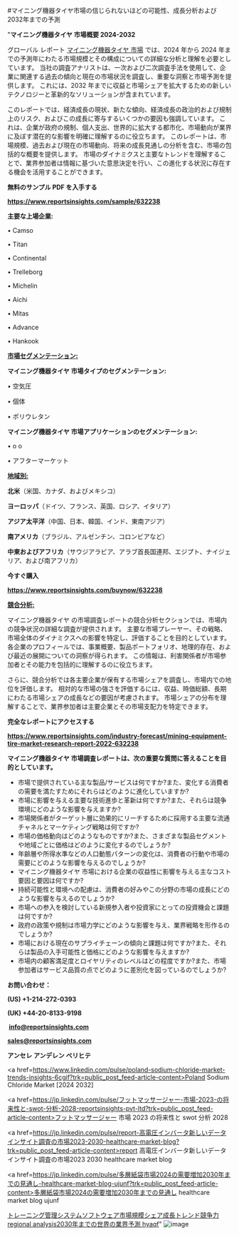 #マイニング機器タイヤ市場の信じられないほどの可能性、成長分析および2032年までの予測

"<strong>マイニング機器タイヤ 市場概要 2024-2032</strong>

グローバル レポート <a href=https://www.reportsinsights.com/sample/632238>マイニング機器タイヤ 市場</a> では、2024 年から 2024 年までの予測年にわたる市場規模とその構成についての詳細な分析と理解を必要としています。 当社の調査アナリストは、一次および二次調査手法を使用して、企業に関連する過去の傾向と現在の市場状況を調査し、重要な洞察と市場予測を提供します。 これには、2032 年までに収益と市場シェアを拡大​​するための新しいテクノロジーと革新的なソリューションが含まれています。

このレポートでは、経済成長の現状、新たな傾向、経済成長の政治的および規制上のリスク、およびこの成長に寄与するいくつかの要因も強調しています。 これは、企業が政府の規制、個人支出、世界的に拡大する都市化、市場動向が業界に及ぼす潜在的な影響を明確に理解するのに役立ちます。 このレポートは、市場規模、過去および現在の市場動向、将来の成長見通しの分析を含む、市場の包括的な概要を提供します。 市場のダイナミクスと主要なトレンドを理解することで、業界参加者は情報に基づいた意思決定を行い、この進化する状況に存在する機会を活用することができます。

<strong><b>無料のサンプル PDF を入手する</b></strong>

<a href=https://www.reportsinsights.com/sample/632238><strong><u>https://www.reportsinsights.com/sample/632238</u></strong></a>

<strong>主要な上場企業:</strong>

• Camso

• Titan

• Continental

• Trelleborg

• Michelin

• Aichi

• Mitas

• Advance

• Hankook

<strong><u>市場セグメンテーション</u></strong><strong><u>:</u></strong>

<strong>マイニング機器タイヤ 市場タイプのセグメンテーション:</strong>

• 空気圧

• 個体

• ポリウレタン

<strong>マイニング機器タイヤ 市場アプリケーションのセグメンテーション:</strong>

• o o

• アフターマーケット

<strong><u>地域別</u></strong><strong><u>:</u></strong>

<strong>北米</strong>（米国、カナダ、およびメキシコ）

<strong>ヨーロッパ</strong>（ドイツ、フランス、英国、ロシア、イタリア）

<strong>アジア太平洋</strong>（中国、日本、韓国、インド、東南アジア）

<strong>南アメリカ</strong>（ブラジル、アルゼンチン、コロンビアなど）

<strong>中東およびアフリカ</strong>（サウジアラビア、アラブ首長国連邦、エジプト、ナイジェリア、および南アフリカ）

<strong>今すぐ購入</strong>

<a href=https://www.reportsinsights.com/buynow/632238><strong><u>https://www.reportsinsights.com/buynow/632238</u></strong></a>

<strong><u>競合分析:</u></strong>

マイニング機器タイヤ の市場調査レポートの競合分析セクションでは、市場内の競争状況の詳細な調査が提供されます。 主要な市場プレーヤー、その戦略、市場全体のダイナミクスへの影響を特定し、評価することを目的としています。 各企業のプロフィールでは、事業概要、製品ポートフォリオ、地理的存在、および最近の展開についての洞察が得られます。 この情報は、利害関係者が市場参加者とその能力を包括的に理解するのに役立ちます。

さらに、競合分析では各主要企業が保有する市場シェアを調査し、市場内での地位を評価します。 相対的な市場の強さを評価するには、収益、時価総額、長期にわたる市場シェアの成長などの要因が考慮されます。 市場シェアの分布を理解することで、業界参加者は主要企業とその市場支配力を特定できます。

<strong>完全なレポートにアクセスする</strong>

<a href=https://www.reportsinsights.com/industry-forecast/mining-equipment-tire-market-research-report-2022-632238><strong><u><b>https://www.reportsinsights.com/industry-forecast/mining-equipment-tire-market-research-report-2022-632238</b></u></strong></a>

<strong><b>マイニング機器タイヤ 市場調査レポートは、次の重要な質問に答えることを目的としています。</b></strong>
<ul>
  <li>市場で提供されている主な製品/サービスは何ですか?また、変化する消費者の需要を満たすためにそれらはどのように進化していますか?</li>
  <li>市場に影響を与える主要な技術進歩と革新は何ですか?また、それらは競争環境にどのような影響を与えますか?</li>
  <li>市場関係者がターゲット層に効果的にリーチするために採用する主要な流通チャネルとマーケティング戦略は何ですか?</li>
  <li>市場の価格動向はどのようなものですか?また、さまざまな製品セグメントや地域ごとに価格はどのように変化するのでしょうか?</li>
  <li>年齢層や所得水準などの人口動態パターンの変化は、消費者の行動や市場の需要にどのような影響を与えるのでしょうか?</li>
  <li>マイニング機器タイヤ 市場における企業の収益性に影響を与える主なコスト要因と要因は何ですか?</li>
  <li>持続可能性と環境への配慮は、消費者の好みやこの分野の市場の成長にどのような影響を与えるのでしょうか?</li>
  <li>市場への参入を検討している新規参入者や投資家にとっての投資機会と課題は何ですか?</li>
  <li>政府の政策や規制は市場力学にどのような影響を与え、業界戦略を形作るのでしょうか?</li>
  <li>市場における現在のサプライチェーンの傾向と課題は何ですか?また、それらは製品の入手可能性と価格にどのような影響を与えますか?</li>
  <li>市場内の顧客満足度とロイヤリティのレベルはどの程度ですか?また、市場参加者はサービス品質の点でどのように差別化を図っているのでしょうか?</li>
</ul>
<strong>お問い合わせ：</strong>

<strong>(US) +1-214-272-0393</strong>

<strong>(UK) +44-20-8133-9198</strong>

<strong> </strong><a href=info@reportsinsights.com><strong><u>info@reportsinsights.com</u></strong></a>

<a href=sales@reportsinsights.com><strong><u>sales@reportsinsights.com</u></strong></a>

<strong>アンセレ アンデレン ベリヒテ</strong>

<a href=https://www.linkedin.com/pulse/poland-sodium-chloride-market-trends-insights-6cgif?trk=public_post_feed-article-content>Poland Sodium Chloride Market [2024 2032]</a>

<a href=https://jp.linkedin.com/pulse/フットマッサージャー-市場-2023-の将来性と-swot-分析-2028-reportsinsights-pvt-ltd?trk=public_post_feed-article-content>フットマッサージャー 市場 2023 の将来性と swot 分析 2028</a>

<a href=https://jp.linkedin.com/pulse/report-高電圧インバータ新しいデータインサイト調査の市場2023-2030-healthcare-market-blog?trk=public_post_feed-article-content>report 高電圧インバータ新しいデータインサイト調査の市場2023 2030 healthcare market blog</a>

<a href=https://jp.linkedin.com/pulse/多層紙袋市場2024の需要増加2030年までの見通し-healthcare-market-blog-ujunf?trk=public_post_feed-article-content>多層紙袋市場2024の需要増加2030年までの見通し healthcare market blog ujunf</a>

<a href=https://www.linkedin.com/pulse/トレーニング管理システムソフトウェア市場規模シェア成長トレンド競争力regional-analysis2030年までの世界の業界予測-hyaqf/>トレーニング管理システムソフトウェア市場規模シェア成長トレンド競争力regional analysis2030年までの世界の業界予測 hyaqf</a>"
![image](https://github.com/ahaan12367/RIMarket24/assets/158471582/a6daa3e8-6cad-466b-8b28-e1f06a49e5b0)
